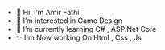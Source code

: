 - 👋 Hi, I’m Amir Fathi
- 👀 I’m interested in Game Design
- 🌱 I’m currently learning C# , ASP.Net Core 
- ✨ I'm Now working On Html , Css , Js 

<!---
AMirviki/AMirviki is a ✨ special ✨ repository because its `README.md` (this file) appears on your GitHub profile.
You can click the Preview link to take a look at your changes.
--->
